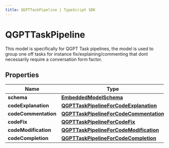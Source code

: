 ```yaml
---
title: QGPTTaskPipeline | TypeScript SDK
---
```



# QGPTTaskPipeline

This model is specifically for QGPT Task pipelines, the model is used to group one off tasks for instance fix/explaining/commenting that dont necessarily require a conversation form factor.

## Properties

Name | Type
------------ | -------------
**schema** | [**EmbeddedModelSchema**](EmbeddedModelSchema)
**codeExplanation** | [**QGPTTaskPipelineForCodeExplanation**](QGPTTaskPipelineForCodeExplanation)
**codeCommentation** | [**QGPTTaskPipelineForCodeCommentation**](QGPTTaskPipelineForCodeCommentation)
**codeFix** | [**QGPTTaskPipelineForCodeFix**](QGPTTaskPipelineForCodeFix)
**codeModification** | [**QGPTTaskPipelineForCodeModification**](QGPTTaskPipelineForCodeModification)
**codeCompletion** | [**QGPTTaskPipelineForCodeCompletion**](QGPTTaskPipelineForCodeCompletion)


